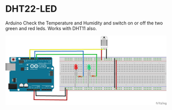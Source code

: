 # DHT22-LED
Arduino Check the Temperature and Humidity and switch on or off the two green and red leds. Works with DHT11 also.

<img src="./pinout.png">
